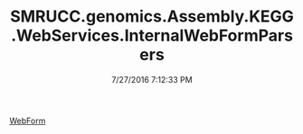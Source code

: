 ﻿---
title: SMRUCC.genomics.Assembly.KEGG.WebServices.InternalWebFormParsers
date: 7/27/2016 7:12:33 PM
---

[WebForm](T-SMRUCC.genomics.Assembly.KEGG.WebServices.InternalWebFormParsers.WebForm.html)
